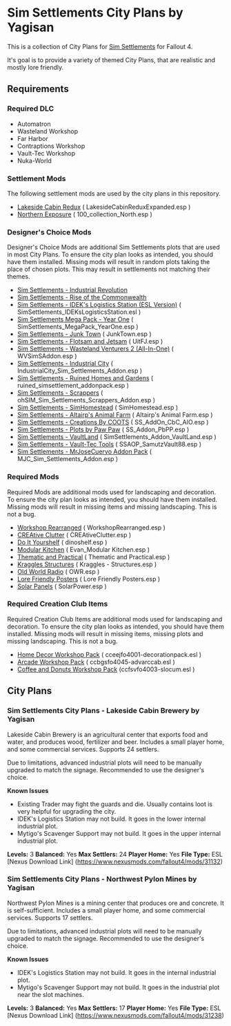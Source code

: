 # Sim Settlements City Plans by Yagisan

This is a collection of City Plans for [Sim Settlements](https://www.nexusmods.com/fallout4/mods/21872/) for Fallout 4.

It's goal is to provide a variety of themed City Plans, that are realistic and mostly lore friendly.

## Requirements
### Required DLC
* Automatron
* Wasteland Workshop
* Far Harbor
* Contraptions Workshop
* Vault-Tec Workshop
* Nuka-World

### Settlement Mods
The following settlement mods are used by the city plans in this repository.

* [Lakeside Cabin Redux](https://www.nexusmods.com/fallout4/mods/19463) ( LakesideCabinReduxExpanded.esp )
* [Northern Exposure](https://www.nexusmods.com/fallout4/mods/29900) ( 100_collection_North.esp )

### Designer's Choice Mods
Designer's Choice Mods are additional Sim Settlements plots that are used in most City Plans. To ensure the city plan looks as intended, you should have them installed.
Missing mods will result in random plots taking the place of chosen plots. This may result in settlements not matching their themes.

* [Sim Settlements - Industrial Revolution](https://www.nexusmods.com/fallout4/mods/25213)
* [Sim Settlements - Rise of the Commonwealth](https://www.nexusmods.com/fallout4/mods/28599)
* [Sim Settlements - IDEK's Logistics Station (ESL Version)](https://www.nexusmods.com/fallout4/mods/28945) ( SimSettlements_IDEKsLogisticsStation.esl )
* [Sim Settlements Mega Pack - Year One](https://www.nexusmods.com/fallout4/mods/30396) ( SimSettlements_MegaPack_YearOne.esp )
* [Sim Settlements - Junk Town](https://www.nexusmods.com/fallout4/mods/26107) ( JunkTown.esp )
* [Sim Settlements - Flotsam and Jetsam](https://www.nexusmods.com/fallout4/mods/31206) ( UitFJ.esp )
* [Sim Settlements - Wasteland Venturers 2 (All-In-One)](https://www.nexusmods.com/fallout4/mods/30081) ( WVSimSAddon.esp )
* [Sim Settlements - Industrial City](https://www.nexusmods.com/fallout4/mods/23948) ( IndustrialCity_Sim_Settlements_Addon.esp )
* [Sim Settlements - Ruined Homes and Gardens](https://www.nexusmods.com/fallout4/mods/23917) ( ruined_simsettlement_addonpack.esp )
* [Sim Settlements - Scrappers](https://www.nexusmods.com/fallout4/mods/25679) ( ohSIM_Sim_Settlements_Scrappers_Addon.esp )
* [Sim Settlements - SimHomestead](https://www.nexusmods.com/fallout4/mods/24491) ( SimHomestead.esp )
* [Sim Settlements - Altairp's Animal Farm](https://www.nexusmods.com/fallout4/mods/23421) ( Altairp's Animal Farm.esp )
* [Sim Settlements - Creations By COOTS](https://www.nexusmods.com/fallout4/mods/29250) ( SS_AddOn_CbC_AIO.esp )
* [Sim Settlements - Plots by Paw Paw](https://www.nexusmods.com/fallout4/mods/31473) ( SS_Addon_PbPP.esp )
* [Sim Settlements - VaultLand](https://www.nexusmods.com/fallout4/mods/31365) ( SimSettlements_Addon_VaultLand.esp )
* [Sim Settlements - Vault-Tec Tools](https://www.nexusmods.com/fallout4/mods/31591) ( SSAOP_SamutzVault88.esp )
* [Sim Settlements - MrJoseCuervo Addon Pack](https://www.nexusmods.com/fallout4/mods/25085) ( MJC_Sim_Settlements_Addon.esp )

### Required Mods
Required Mods are additional mods used for landscaping and decoration. To ensure the city plan looks as intended, you should have them installed.
Missing mods will result in missing items and missing landscaping. This is not a bug.

* [Workshop Rearranged](https://www.nexusmods.com/fallout4/mods/16181) ( WorkshopRearranged.esp )
* [CREAtive Clutter](https://www.nexusmods.com/fallout4/mods/20782) ( CREAtiveClutter.esp )
* [Do It Yourshelf](https://www.nexusmods.com/fallout4/mods/14532) ( dinoshelf.esp )
* [Modular Kitchen](https://www.nexusmods.com/fallout4/mods/17141) ( Evan_Modular Kitchen.esp )
* [Thematic and Practical](https://www.nexusmods.com/fallout4/mods/16207) ( Thematic and Practical.esp )
* [Kraggles Structures](https://www.nexusmods.com/fallout4/mods/28588) ( Kraggles - Structures.esp )
* [Old World Radio](https://www.nexusmods.com/fallout4/mods/9048) ( OWR.esp )
* [Lore Friendly Posters](https://www.nexusmods.com/fallout4/mods/7145) ( Lore Friendly Posters.esp )
* [Solar Panels](https://www.nexusmods.com/fallout4/mods/17168) ( SolarPower.esp )

### Required Creation Club Items
Required Creation Club Items are additional mods used for landscaping and decoration. To ensure the city plan looks as intended, you should have them installed.
Missing mods will result in missing items, missing plots and missing landscaping. This is not a bug.

* [Home Decor Workshop Pack](https://creationclub.bethesda.net/en) ( cceejfo4001-decorationpack.esl )
* [Arcade Workshop Pack](https://creationclub.bethesda.net/en) ( ccbgsfo4045-advarccab.esl )
* [Coffee and Donuts Workshop Pack](https://creationclub.bethesda.net/en) (ccfsvfo4003-slocum.esl )

## City Plans
### Sim Settlements City Plans - Lakeside Cabin Brewery by Yagisan
Lakeside Cabin Brewery is an agricultural center that exports food and water, and produces wood, fertilizer and beer. Includes a small player home, and some commercial services. Supports 24 settlers.

Due to limitations, advanced industrial plots will need to be manually upgraded to match the signage. Recommended to use the designer's choice.

**Known Issues**
* Existing Trader may fight the guards and die. Usually contains loot is very helpful for upgrading the city.
* IDEK's Logistics Station may not build. It goes in the lower internal industrial plot.
* Mytigo's Scavenger Support may not build. It goes in the upper internal industrial plot.

**Levels:** 3
**Balanced:** Yes
**Max Settlers:** 24
**Player Home:** Yes
**File Type:** ESL
[Nexus Download Link] (https://www.nexusmods.com/fallout4/mods/31132)

### Sim Settlements City Plans - Northwest Pylon Mines by Yagisan
Northwest Pylon Mines is a mining center that produces ore and concrete. It is self-sufficient. Includes a small player home, and some commercial services. Supports 17 settlers.

Due to limitations, advanced industrial plots will need to be manually upgraded to match the signage. Recommended to use the designer's choice.

**Known Issues**
* IDEK's Logistics Station may not build. It goes in the internal industrial plot.
* Mytigo's Scavenger Support may not build. It goes in the industrial plot near the slot machines.

**Levels:** 3
**Balanced:** Yes
**Max Settlers:** 17
**Player Home:** Yes
**File Type:** ESL
[Nexus Download Link] (https://www.nexusmods.com/fallout4/mods/31238)